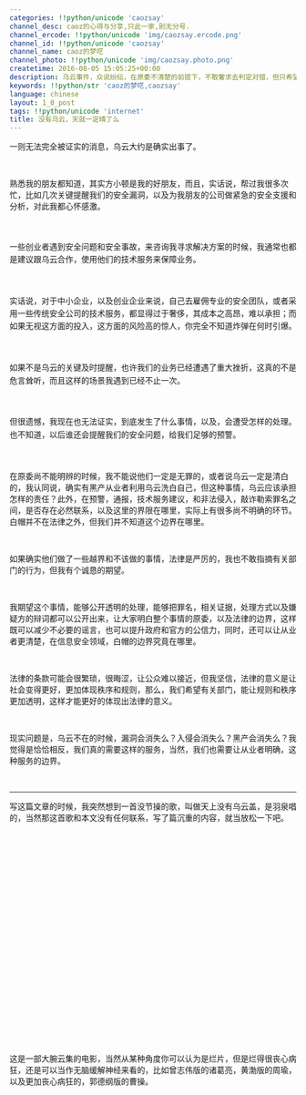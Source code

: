 ```yaml
---
categories: !!python/unicode 'caozsay'
channel_desc: caoz的心得与分享,只此一家,别无分号.
channel_ercode: !!python/unicode 'img/caozsay.ercode.png'
channel_id: !!python/unicode 'caozsay'
channel_name: caoz的梦呓
channel_photo: !!python/unicode 'img/caozsay.photo.png'
createtime: 2016-08-05 15:05:25+00:00
description: 乌云事件，众说纷纭，在原委不清楚的前提下，不敢奢求去判定对错，但只希望看到公开，透明的执法过程，并希望能完整获悉法律的边界。
keywords: !!python/str 'caoz的梦呓,caozsay'
language: chinese
layout: 1_0_post
tags: !!python/unicode 'internet'
title: 没有乌云，天就一定晴了么
---
```

<div class="rich_media_content" id="js_content">
<p>
         一则无法完全被证实的消息，乌云大约是确实出事了。
        </p>
<p>
<br/>
</p>
<p>
         熟悉我的朋友都知道，其实方小顿是我的好朋友，而且，实话说，帮过我很多次忙，比如几次关键提醒我们的安全漏洞，以及为我朋友的公司做紧急的安全支援和分析，对此我都心怀感激。
        </p>
<p>
<span style="line-height: 1.6;">
<br/>
</span>
</p>
<p>
<span style="line-height: 1.6;">
          一些创业者遇到安全问题和安全事故，来咨询我寻求解决方案的时候，我通常也都是建议跟乌云合作，使用他们的技术服务来保障业务。
         </span>
</p>
<p>
<span style="line-height: 1.6;">
<br/>
</span>
</p>
<p>
<span style="line-height: 1.6;">
          实话说，对于中小企业，以及创业企业来说，自己去雇佣专业的安全团队，或者采用一些传统安全公司的技术服务，都显得过于奢侈，其成本之高昂，难以承担；而如果无视这方面的投入，这方面的风险高的惊人，你完全不知道炸弹在何时引爆。
         </span>
</p>
<p>
<span style="line-height: 1.6;">
<br/>
</span>
</p>
<p>
<span style="line-height: 1.6;">
          如果不是乌云的关键及时提醒，也许我们的业务已经遭遇了重大挫折，这真的不是危言耸听，而且这样的场景我遇到已经不止一次。
         </span>
</p>
<p>
<span style="line-height: 1.6;">
<br/>
</span>
</p>
<p>
<span style="line-height: 1.6;">
          但很遗憾，我现在也无法证实，到底发生了什么事情，以及，会遭受怎样的处理。也不知道，以后谁还会提醒我们的安全问题，给我们足够的预警。
         </span>
</p>
<p>
<span style="line-height: 1.6;">
<br/>
</span>
</p>
<p>
         在原委尚不能明辨的时候，我不能说他们一定是无罪的，或者说乌云一定是清白的，我认同说，确实有黑产从业者利用乌云洗白自己，但这种事情，乌云应该承担怎样的责任？此外，在预警，通报，技术服务建议，和非法侵入，敲诈勒索罪名之间，是否存在必然联系，以及这里的界限在哪里，实际上有很多尚不明确的环节。白帽并不在法律之外，但我们并不知道这个边界在哪里。
        </p>
<p>
<br/>
</p>
<p>
         如果确实他们做了一些越界和不该做的事情，法律是严厉的，我也不敢指摘有关部门的行为，但我有个诚恳的期望。
        </p>
<p>
<br/>
</p>
<p>
         我期望这个事情，能够公开透明的处理，能够把罪名，相关证据，处理方式以及嫌疑方的辩词都可以公开出来，让大家明白整个事情的原委，以及法律的边界，这样既可以减少不必要的谣言，也可以提升政府和官方的公信力，同时，还可以让从业者更清楚，在信息安全领域，白帽的边界究竟在哪里。
        </p>
<p>
<br/>
</p>
<p>
         法律的条款可能会很繁琐，很晦涩，让公众难以接近，但我坚信，法律的意义是让社会变得更好，更加体现秩序和规则，那么，我们希望有关部门，能让规则和秩序更加透明，这样才能更好的体现出法律的意义。
        </p>
<p>
<br/>
</p>
<p>
         现实问题是，乌云不在的时候，漏洞会消失么？入侵会消失么？黑产会消失么？我觉得是恰恰相反，我们真的需要这样的服务，当然，我们也需要让从业者明确，这种服务的边界。
        </p>
<p>
<br/>
</p>
<hr/>
<p>
         写这篇文章的时候，我突然想到一首没节操的歌，叫做天上没有乌云盖，是羽泉唱的，当然那这首歌和本文没有任何联系，写了篇沉重的内容，就当放松一下吧。
        </p>
<p>
<iframe allowfullscreen="" class="video_iframe" data-src="https://v.qq.com/iframe/preview.html?vid=c0013bpeg1r&amp;width=500&amp;height=375&amp;auto=0" frameborder="0" height="375" style="   z-index:1; " width="500">
</iframe>
<br/>
</p>
<p>
         这是一部大腕云集的电影，当然从某种角度你可以认为是烂片，但是烂得很丧心病狂，还是可以当作无脑缓解神经来看的，比如曾志伟版的诸葛亮，黄渤版的周瑜，以及更加丧心病狂的，郭德纲版的曹操。
        </p>
<p>
<br/>
</p>
<p>
<br/>
</p>
</div>
